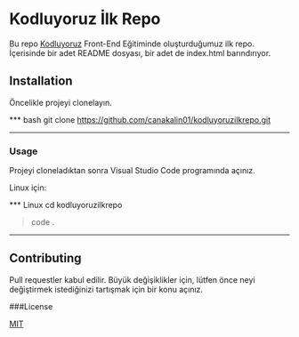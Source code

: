 # Kodluyoruz İlk Repo

Bu repo [Kodluyoruz](https://www.kodluyoruz.org/) Front-End Eğitiminde oluşturduğumuz ilk repo. İçerisinde bir adet README
dosyası, bir adet de index.html barındırıyor.


## Installation

Öncelikle projeyi clonelayın.

*** bash
git clone https://github.com/canakalin01/kodluyoruzilkrepo.git
***
### Usage

Projeyi cloneladıktan sonra Visual Studio Code programında açınız.

Linux için:

*** Linux
cd kodluyoruzilkrepo
> code .
***
## Contributing

Pull requestler kabul edilir. Büyük değişiklikler için, lütfen önce neyi değiştirmek istediğinizi tartışmak için bir konu açınız.

###License

[MIT](https://mit-license.org/)
